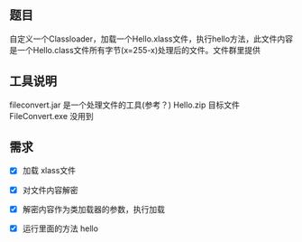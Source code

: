 ## 题目

自定义一个Classloader，加载一个Hello.xlass文件，执行hello方法，此文件内容是一个Hello.class文件所有字节(x=255-x)处理后的文件。文件群里提供

## 工具说明

fileconvert.jar 是一个处理文件的工具(参考？)
Hello.zip 目标文件
FileConvert.exe 没用到

## 需求

- [x] 加载 xlass文件
- [x] 对文件内容解密
- [x] 解密内容作为类加载器的参数，执行加载
- [x] 运行里面的方法 hello

